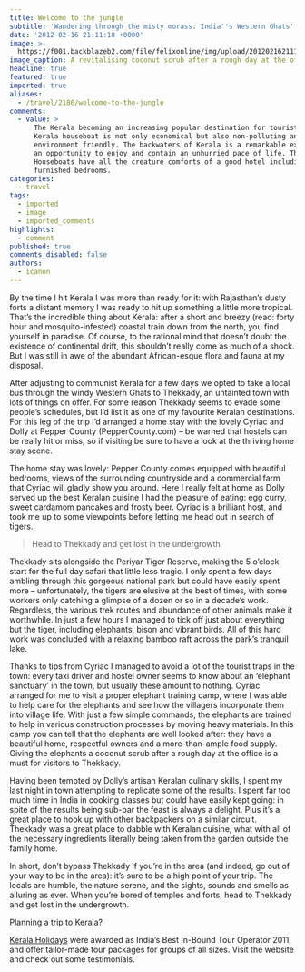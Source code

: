 ```yaml
---
title: Welcome to the jungle
subtitle: 'Wandering through the misty morass: India''s Western Ghats'
date: '2012-02-16 21:11:18 +0000'
image: >-
  https://f001.backblazeb2.com/file/felixonline/img/upload/201202162111-ams111-elephant.gif
image_caption: A revitalising coconut scrub after a rough day at the office
headline: true
featured: true
imported: true
aliases:
  - /travel/2186/welcome-to-the-jungle
comments:
  - value: >
      The Kerala becoming an increasing popular destination for tourists.The
      Kerala houseboat is not only economical but also non-polluting and
      environment friendly. The backwaters of Kerala is a remarkable experience,
      an opportunity to enjoy and contain an unhurried pace of life. The Kerala
      Houseboats have all the creature comforts of a good hotel including
      furnished bedrooms.
categories:
  - travel
tags:
  - imported
  - image
  - imported_comments
highlights:
  - comment
published: true
comments_disabled: false
authors:
  - icanon
---
```


By the time I hit Kerala I was more than ready for it: with Rajasthan’s dusty forts a distant memory I was ready to hit up something a little more tropical. That’s the incredible thing about Kerala: after a short and breezy (read: forty hour and mosquito-infested) coastal train down from the north, you find yourself in paradise. Of course, to the rational mind that doesn’t doubt the existence of continental drift, this shouldn’t really come as much of a shock. But I was still in awe of the abundant African-esque flora and fauna at my disposal.

After adjusting to communist Kerala for a few days we opted to take a local bus through the windy Western Ghats to Thekkady, an untainted town with lots of things on offer. For some reason Thekkady seems to evade some people’s schedules, but I’d list it as one of my favourite Keralan destinations. For this leg of the trip I’d arranged a home stay with the lovely Cyriac and Dolly at Pepper County (PepperCounty.com) – be warned that hostels can be really hit or miss, so if visiting be sure to have a look at the thriving home stay scene.

The home stay was lovely: Pepper County comes equipped with beautiful bedrooms, views of the surrounding countryside and a commercial farm that Cyriac will gladly show you around. Here I really felt at home as Dolly served up the best Keralan cuisine I had the pleasure of eating: egg curry, sweet cardamom pancakes and frosty beer. Cyriac is a brilliant host, and took me up to some viewpoints before letting me head out in search of tigers.

> Head to Thekkady and get lost in the undergrowth

Thekkady sits alongside the Periyar Tiger Reserve, making the 5 o’clock start for the full day safari that little less tragic. I only spent a few days ambling through this gorgeous national park but could have easily spent more – unfortunately, the tigers are elusive at the best of times, with some workers only catching a glimpse of a dozen or so in a decade’s work. Regardless, the various trek routes and abundance of other animals make it worthwhile. In just a few hours I managed to tick off just about everything but the tiger, including elephants, bison and vibrant birds. All of this hard work was concluded with a relaxing bamboo raft across the park’s tranquil lake.

Thanks to tips from Cyriac I managed to avoid a lot of the tourist traps in the town: every taxi driver and hostel owner seems to know about an ‘elephant sanctuary’ in the town, but usually these amount to nothing. Cyriac arranged for me to visit a proper elephant training camp, where I was able to help care for the elephants and see how the villagers incorporate them into village life. With just a few simple commands, the elephants are trained to help in various construction processes by moving heavy materials. In this camp you can tell that the elephants are well looked after: they have a beautiful home, respectful owners and a more-than-ample food supply. Giving the elephants a coconut scrub after a rough day at the office is a must for visitors to Thekkady.

Having been tempted by Dolly’s artisan Keralan culinary skills, I spent my last night in town attempting to replicate some of the results. I spent far too much time in India in cooking classes but could have easily kept going: in spite of the results being sub-par the feast is always a delight. Plus it’s a great place to hook up with other backpackers on a similar circuit. Thekkady was a great place to dabble with Keralan cuisine, what with all of the necessary ingredients literally being taken from the garden outside the family home.

In short, don’t bypass Thekkady if you’re in the area (and indeed, go out of your way to be in the area): it’s sure to be a high point of your trip. The locals are humble, the nature serene, and the sights, sounds and smells as alluring as ever. When you’re bored of temples and forts, head to Thekkady and get lost in the undergrowth.

Planning a trip to Kerala?

[Kerala Holidays](http://KeralaHolidays.com) were awarded as India’s Best In-Bound Tour Operator 2011, and offer tailor-made tour packages for groups of all sizes. Visit the website and check out some testimonials.
